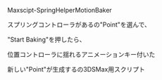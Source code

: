 Maxscipt-SpringHelperMotionBaker

スプリングコントローラがあるの"Point"を選んで、

"Start Baking"を押したら、

位置コントローラに揺れるアニメーションキー付いた

新しい"Point"が生成するの3DSMax用スクリプト

